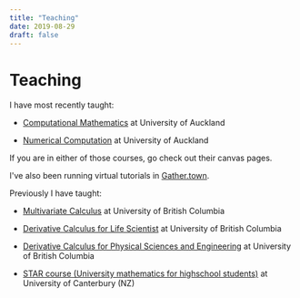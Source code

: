 ```yaml
---
title: "Teaching"
date: 2019-08-29
draft: false
--- 
```

# Teaching
I have most recently taught:

* [Computational Mathematics](https://canvas.auckland.ac.nz/courses/62389) at University of Auckland

* [Numerical Computation](https://canvas.auckland.ac.nz/courses/62027) at University of Auckland


If you are in either of those courses, go check out their canvas pages.

I've also been running virtual tutorials in [Gather.town](https://gather.town/app/dRtTCqio62mFFdnm/AucklandMathsStudySpace). 

Previously I have taught:
	
* [Multivariate Calculus](https://courses.students.ubc.ca/cs/courseschedule?pname=subjarea&tname=subj-course&dept=MATH&course=253) at University of British Columbia

* [Derivative Calculus for Life Scientist](https://courses.students.ubc.ca/cs/courseschedule?pname=subjarea&tname=subj-course&dept=MATH&course=102) at University of British Columbia

* [Derivative Calculus for Physical Sciences and Engineering](https://courses.students.ubc.ca/cs/courseschedule?pname=subjarea&tname=subj-course&dept=MATH&course=100) at University of British Columbia

* [STAR course (University mathematics for highschool students)](https://www.canterbury.ac.nz/courseinfo/GetCourseDetails.aspx?course=MATH199) at University of Canterbury (NZ)

